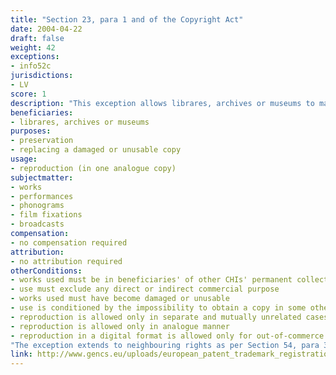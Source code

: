```yaml
---
title: "Section 23, para 1 and of the Copyright Act"
date: 2004-04-22
draft: false
weight: 42
exceptions:
- info52c
jurisdictions:
- LV
score: 1
description: "This exception allows librares, archives or museums to make one copy of a work existing in their permanent collection by means of reproduction, without a direct or indirect commercial purpose, in order to preserve it or to replace a work from the permanent collection of the relevant or any other library, archive or museum if such work has been damaged or has become unusable on the condition that it is not possible to obtain a copy in some other acceptable manner, and the reproduction is repeated in separate and mutually unrelated cases. Only such works that have been published in Latvia and are not available commercially are permitted to be reproduced in a digital format, unless an agreement with the author determines otherwise." 
beneficiaries:
- librares, archives or museums
purposes: 
- preservation
- replacing a damaged or unusable copy
usage:
- reproduction (in one analogue copy)
subjectmatter:
- works
- performances
- phonograms
- film fixations
- broadcasts
compensation:
- no compensation required
attribution: 
- no attribution required
otherConditions: 
- works used must be in beneficiaries' of other CHIs' permanent collection 
- use must exclude any direct or indirect commercial purpose
- works used must have become damaged or unusable 
- use is conditioned by the impossibility to obtain a copy in some other acceptable manner
- reproduction is allowed only in separate and mutually unrelated cases
- reproduction is allowed only in analogue manner
- reproduction in a digital format is allowed only for out-of-commerce works that have been published in Latvia, and unless an agreement with the author determines otherwise
"The exception extends to neighbouring rights as per Section 54, para 3(3) of the CA. Digital reproduction is once again restricted to out-of-commerce subject matter, and is subject to contractual override."
link: http://www.gencs.eu/uploads/european_patent_trademark_registration/latvia/Copyright%20Law%20Latvia.pdf
---
```


